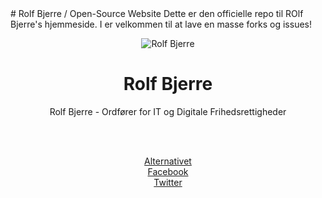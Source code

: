 <meta charset="utf-8">
# Rolf Bjerre / Open-Source Website
Dette er den officielle repo til ROlf Bjerre's hjemmeside. I er velkommen til at lave en masse forks og issues!



<p align="center">
  <img style="text-align: center" align="center" alt="Rolf Bjerre" title="Rolf Bjerre"
  src="https://raw.githubusercontent.com/peterbrinck/rolfbjerre/master/media/rolf.jpg">
</p>

<h1 align="center">Rolf Bjerre</h1>

<p align="center">
Rolf Bjerre - Ordfører for IT og Digitale Frihedsrettigheder



</p>





<br><br>
<p align="center">
<a href="http://alternativet.dk/rolf-bjerre/">Alternativet</a><br>
<a href="https://www.facebook.com/rolf.bjerre">Facebook</a><br>
<a href="https://twitter.com/RolfBjerre">Twitter</a><br>
</p>
</div>
